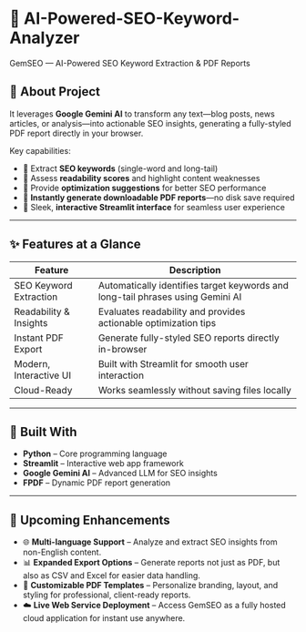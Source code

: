 # 🚀 AI-Powered-SEO-Keyword-Analyzer
GemSEO — AI-Powered SEO Keyword Extraction & PDF Reports

## 🧠 About Project
It leverages **Google Gemini AI** to transform any text—blog posts, news articles, or analysis—into actionable SEO insights, generating a fully-styled PDF report directly in your browser.  

Key capabilities:  
- 🔹 Extract **SEO keywords** (single-word and long-tail)  
- 🔹 Assess **readability scores** and highlight content weaknesses  
- 🔹 Provide **optimization suggestions** for better SEO performance  
- 🔹 **Instantly generate downloadable PDF reports**—no disk save required  
- 🔹 Sleek, **interactive Streamlit interface** for seamless user experience  

---

## ✨ Features at a Glance

| Feature | Description |
|---------|-------------|
| SEO Keyword Extraction | Automatically identifies target keywords and long-tail phrases using Gemini AI |
| Readability & Insights | Evaluates readability and provides actionable optimization tips |
| Instant PDF Export | Generate fully-styled SEO reports directly in-browser |
| Modern, Interactive UI | Built with Streamlit for smooth user interaction |
| Cloud-Ready | Works seamlessly without saving files locally |

---

## 🔧 Built With
- **Python** – Core programming language  
- **Streamlit** – Interactive web app framework  
- **Google Gemini AI** – Advanced LLM for SEO insights  
- **FPDF** – Dynamic PDF report generation  


---

## 🚀 Upcoming Enhancements 

- 🌐 **Multi-language Support** – Analyze and extract SEO insights from non-English content.  
- 📊 **Expanded Export Options** – Generate reports not just as PDF, but also as CSV and Excel for easier data handling.  
- 🎨 **Customizable PDF Templates** – Personalize branding, layout, and styling for professional, client-ready reports.  
- ☁️ **Live Web Service Deployment** – Access GemSEO as a fully hosted cloud application for instant use anywhere.


